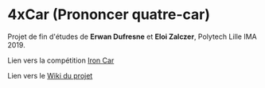 # 4xCar (Prononcer quatre-car)

Projet de fin d'études de **Erwan Dufresne** et **Eloi Zalczer**, Polytech Lille IMA 2019.

Lien vers la compétition [Iron Car](http://www.ironcar.org/) 

Lien vers le [Wiki du projet](https://projets-ima.plil.fr/mediawiki/index.php/IMA5_2018/2019_P44) 
